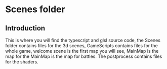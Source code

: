 # Scenes folder

## Introduction

This is where you will find the typescript and glsl source code, the Scenes folder contains files for the 3d scenes, GameScripts contains files for the whole game, welcome scene is the first map you will see, MainMap is the map for the MainMap is the map for battles.
The postprocess contains files for the shaders.
